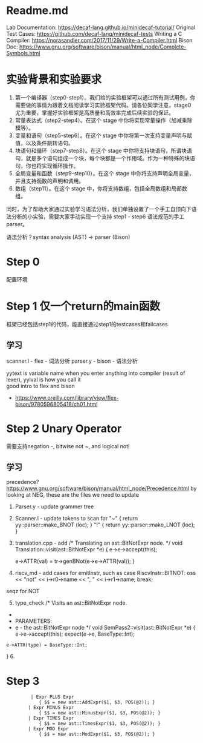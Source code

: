 # Readme.md

Lab Documentation: https://decaf-lang.github.io/minidecaf-tutorial/
Original Test Cases: https://github.com/decaf-lang/minidecaf-tests
Writing a C Compiler: https://norasandler.com/2017/11/29/Write-a-Compiler.html
Bison Doc: https://www.gnu.org/software/bison/manual/html_node/Complete-Symbols.html


# 实验背景和实验要求
1. 第一个编译器（step0-step1）。我们给的实验框架可以通过所有测试用例，你需要做的事情为跟着文档阅读学习实验框架代码。请各位同学注意，stage0 尤为重要，掌握好实验框架是高质量和高效率完成后续实验的保证。
2. 常量表达式（step2-step4）。在这个 stage 中你将实现常量操作（加减乘除模等）。
3. 变量和语句（step5-step6）。在这个 stage 中你将第一次支持变量声明与赋值，以及条件跳转语句。
4. 块语句和循环（step7-step8）。在这个 stage 中你将支持块语句，所谓块语句，就是多个语句组成一个块，每个块都是一个作用域。作为一种特殊的块语句，你也将实现循环操作。
5. 全局变量和函数（step9-step10）。在这个 stage 中你将支持声明全局变量，并且支持函数的声明和调用。
6. 数组（step11）。在这个 stage 中，你将支持数组，包括全局数组和局部数组。

同时，为了帮助大家通过实验学习语法分析，我们单独设置了一个手工自顶向下语法分析的小实验，需要大家手动实现一个支持 step1 - step6 语法规范的手工 parser。

语法分析？syntax analysis (AST) -> parser (Bison)

# Step 0 
配置环境

# Step 1 仅一个return的main函数
框架已经包括step1的代码，能直接通过step1的testcases和failcases 

## 学习
scanner.l - flex - 词法分析
parser.y - bison - 语法分析


yytext is variable name when you enter anything into compiler (result of lexer), yylval is how you call it  
good intro to flex and bison 
- https://www.oreilly.com/library/view/flex-bison/9780596805418/ch01.html


# Step 2 Unary Operator
需要支持negation -, bitwise not ~, and logical not!
## 学习
precedence? https://www.gnu.org/software/bison/manual/html_node/Precedence.html
by looking at NEG, these are the files we need to update

1. Parser.y - update grammer tree
2. Scanner.l - update tokens to scan for
"~"           { return yy::parser::make_BNOT (loc);     }
"!"           { return yy::parser::make_LNOT (loc);     }
3. translation.cpp - add 
/* Translating an ast::BitNotExpr node.
*/
void Translation::visit(ast::BitNotExpr *e) {
    e->e->accept(this);

    e->ATTR(val) = tr->genBNot(e->e->ATTR(val));
}
4. riscv_md - add cases for emitInstr, such as
case RiscvInstr::BITNOT:
  oss << "not" << i->r0->name << ", " << i->r1->name;
  break;

seqz for NOT

5. type_check
/* Visits an ast::BitNotExpr node.
 *
 * PARAMETERS:
 *   e     - the ast::BitNotExpr node
 */
void SemPass2::visit(ast::BitNotExpr *e) {
    e->e->accept(this);
    expect(e->e, BaseType::Int);

    e->ATTR(type) = BaseType::Int;
}
6. 



# Step 3
             | Expr PLUS Expr
                { $$ = new ast::AddExpr($1, $3, POS(@2)); }
            | Expr MINUS Expr 
                { $$ = new ast::MinusExpr($1, $3, POS(@2)); }
            | Expr TIMES Expr
                { $$ = new ast::TimesExpr($1, $3, POS(@2)); }
            | Expr MOD Expr 
                { $$ = new ast::ModExpr($1, $3, POS(@2)); }